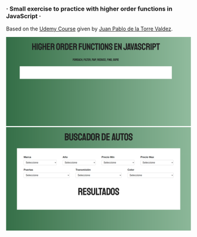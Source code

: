 ### · Small exercise to practice with higher order functions in JavaScript ·

Based on the [Udemy Course](https://www.udemy.com/course/javascript-moderno-guia-definitiva-construye-10-proyectos) given by [Juan Pablo de la Torre Valdez](https://twitter.com/JuanDevWP).



<div align="center">
       <img src="./images/web1.png" width="600px"</img> 
</div>


<div align="center">
       <img src="./images/web2.png" width="600px"</img> 
</div>